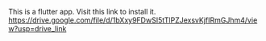 This is a flutter app. Visit this link to install it. 
https://drive.google.com/file/d/1bXxy9FDwSI5tTlPZJexsvKjfIRmGJhm4/view?usp=drive_link
